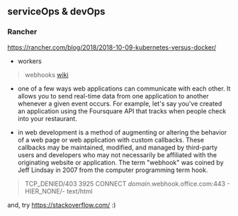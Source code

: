 ## serviceOps & devOps 

### Rancher

https://rancher.com/blog/2018/2018-10-09-kubernetes-versus-docker/
- workers

> webhooks [wiki](https://en.wikipedia.org/wiki/Webhook) 

- one of a few ways web applications can communicate with each other. It allows you to send real-time data from one application to another whenever a given event occurs. For example, let's say you've created an application using the Foursquare API that tracks when people check into your restaurant.

- in web development is a method of augmenting or altering the behavior of a web page or web application with custom callbacks. These callbacks may be maintained, modified, and managed by third-party users and developers who may not necessarily be affiliated with the originating website or application. The term "webhook" was coined by Jeff Lindsay in 2007 from the computer programming term hook.

> TCP_DENIED/403 3925 CONNECT _domain_.webhook.office.com:443 - HIER_NONE/- text/html

and, try https://stackoverflow.com/  :)
